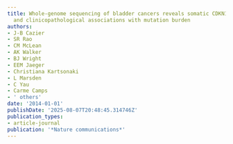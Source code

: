 ```yaml
---
title: Whole-genome sequencing of bladder cancers reveals somatic CDKN1A mutations
  and clinicopathological associations with mutation burden
authors:
- J-B Cazier
- SR Rao
- CM McLean
- AK Walker
- BJ Wright
- EEM Jaeger
- Christiana Kartsonaki
- L Marsden
- C Yau
- Carme Camps
- ' others'
date: '2014-01-01'
publishDate: '2025-08-07T20:48:45.314746Z'
publication_types:
- article-journal
publication: '*Nature communications*'
---
```

